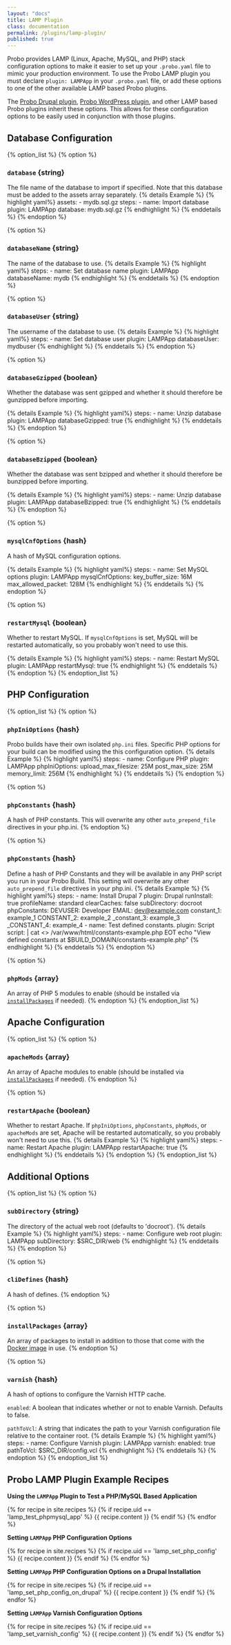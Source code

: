 ```yaml
---
layout: "docs"
title: LAMP Plugin
class: documentation
permalink: /plugins/lamp-plugin/
published: true
---
```

Probo provides LAMP (Linux, Apache, MySQL, and PHP) stack configuration options to make it easier to set up your `.probo.yaml` file to mimic your production environment. To use the Probo LAMP plugin you must declare `plugin: LAMPApp` in your `.probo.yaml` file, or add these options to one of the other available LAMP based Probo plugins.

The [Probo Drupal plugin](/plugins/drupal-plugin/), [Probo WordPress plugin](/plugins/wordpress-plugin/), and other LAMP based Probo plugins inherit these options. This allows for these configuration options to be easily used in conjunction with those plugins.

## Database Configuration

{% option_list %}
{% option %}
### `database` {string}
The file name of the database to import if specified. Note that this database must be added to the assets array separately.
{% details Example %}
  {% highlight yaml%}
  assets:
    - mydb.sql.gz
  steps:
    - name: Import database
      plugin: LAMPApp
      database: mydb.sql.gz
  {% endhighlight %}
{% enddetails %}
{% endoption %}

{% option %}
### `databaseName` {string}
The name of the database to use.
{% details Example %}
  {% highlight yaml%}
  steps:
    - name: Set database name
      plugin: LAMPApp
      databaseName: mydb
  {% endhighlight %}
{% enddetails %}
{% endoption %}

{% option %}
### `databaseUser` {string}
The username of the database to use.
{% details Example %}
  {% highlight yaml%}
  steps:
    - name: Set database user
      plugin: LAMPApp
      databaseUser: mydbuser
  {% endhighlight %}
{% enddetails %}
{% endoption %}

{% option %}
### `databaseGzipped` {boolean}
Whether the database was sent gzipped and whether it should therefore be gunzipped before importing.

{% details Example %}
  {% highlight yaml%}
  steps:
    - name: Unzip database
      plugin: LAMPApp
      databaseGzipped: true
  {% endhighlight %}
{% enddetails %}
{% endoption %}

{% option %}
### `databaseBzipped` {boolean}
Whether the database was sent bzipped and whether it should therefore be bunzipped before importing.

{% details Example %}
  {% highlight yaml%}
  steps:
    - name: Unzip database
      plugin: LAMPApp
      databaseBzipped: true
  {% endhighlight %}
{% enddetails %}
{% endoption %}

{% option %}
### `mysqlCnfOptions` {hash}
A hash of MySQL configuration options.

{% details Example %}
  {% highlight yaml%}
  steps:
    - name: Set MySQL options
      plugin: LAMPApp
      mysqlCnfOptions:
        key_buffer_size: 16M
        max_allowed_packet: 128M
  {% endhighlight %}
{% enddetails %}
{% endoption %}

{% option %}
### `restartMysql` {boolean}
Whether to restart MySQL. If `mysqlCnfOptions` is set, MySQL will be restarted automatically, so you probably won't need to use this.

{% details Example %}
  {% highlight yaml%}
  steps:
    - name: Restart MySQL
      plugin: LAMPApp
      restartMysql: true
  {% endhighlight %}
{% enddetails %}
{% endoption %}
{% endoption_list %}

## PHP Configuration

{% option_list %}
{% option %}
### `phpIniOptions` {hash}
Probo builds have their own isolated `php.ini` files. Specific PHP options for your build can be modified using the this configuration option.
{% details Example %}
  {% highlight yaml%}
  steps:
    - name: Configure PHP
      plugin: LAMPApp
      phpIniOptions:
        upload_max_filesize: 25M
        post_max_size: 25M
        memory_limit: 256M
  {% endhighlight %}
{% enddetails %}
{% endoption %}

{% option %}
### `phpConstants` {hash}
A hash of PHP constants. This will overwrite any other `auto_prepend_file` directives in your php.ini.
{% endoption %}

{% option %}
### `phpConstants` {hash}
Define a hash of PHP Constants and they will be available in any PHP script you run in your Probo Build. This setting will overwrite any other `auto_prepend_file` directives in your php.ini.
{% details Example %}
  {% highlight yaml%}
  steps:
    - name: Install Drupal 7
      plugin: Drupal
      runInstall: true
      profileName: standard
      clearCaches: false
      subDirectory: docroot
      phpConstants:
        DEVUSER: Developer
        EMAIL: dev@example.com
        constant_1: example_1
        CONSTANT_2: example_2
        _constant_3: example_3
        _CONSTANT_4: example_4
    - name: Test defined constants.
      plugin: Script
      script: |
        cat <<EOT >> /var/www/html/constants-example.php
        <?php
          echo DEVUSER;
          echo EMAIL;
          echo constant_1;
          echo CONSTANT_2;
          echo _constant_3;
          echo _CONSTANT_4;
        ?>
        EOT
        echo "View defined constants at $BUILD_DOMAIN/constants-example.php"
  {% endhighlight %}
{% enddetails %}
{% endoption %}

{% option %}
### `phpMods` {array}
An array of PHP 5 modules to enable (should be installed via [`installPackages`](#installpackages-array) if needed).
{% endoption %}
{% endoption_list %}

## Apache Configuration

{% option_list %}
{% option %}
### `apacheMods` {array}
An array of Apache modules to enable (should be installed via [`installPackages`](#installpackages-array) if needed).
{% endoption %}

{% option %}
### `restartApache` {boolean}
Whether to restart Apache. If `phpIniOptions`, `phpConstants`, `phpMods`, or `apacheMods` are set, Apache will be restarted automatically, so you probably won't need to use this.
{% details Example %}
  {% highlight yaml%}
  steps:
    - name: Restart Apache
      plugin: LAMPApp
      restartApache: true
  {% endhighlight %}
{% enddetails %}
{% endoption %}
{% endoption_list %}

## Additional Options

{% option_list %}
{% option %}
### `subDirectory` {string}
The directory of the actual web root (defaults to 'docroot').
{% details Example %}
  {% highlight yaml%}
  steps:
    - name: Configure web root
      plugin: LAMPApp
      subDirectory: $SRC_DIR/web
  {% endhighlight %}
{% enddetails %}
{% endoption %}

{% option %}
### `cliDefines` {hash}
A hash of defines.
{% endoption %}

{% option %}
### `installPackages` {array}
An array of packages to install in addition to those that come with the [Docker image](/build/images) in use.
{% endoption %}

{% option %}
### `varnish` {hash}
A hash of options to configure the Varnish HTTP cache.

`enabled`: A boolean that indicates whether or not to enable Varnish. Defaults to false.

`pathToVcl`: A string that indicates the path to your Varnish configuration file relative to the container root.
{% details Example %}
  {% highlight yaml%}
  steps:
    - name: Configure Varnish
      plugin: LAMPApp
      varnish:
        enabled: true
        pathToVcl: $SRC_DIR/config.vcl
  {% endhighlight %}
{% enddetails %}
{% endoption %}
{% endoption_list %}

## Probo LAMP Plugin Example Recipes

**Using the `LAMPApp` Plugin to Test a PHP/MySQL Based Application**

{% for recipe in site.recipes %}
{% if recipe.uid == 'lamp_test_phpmysql_app' %}
  {{ recipe.content }}
{% endif %}
{% endfor %}

**Setting `LAMPApp` PHP Configuration Options**

{% for recipe in site.recipes %}
{% if recipe.uid == 'lamp_set_php_config' %}
  {{ recipe.content }}
{% endif %}
{% endfor %}

**Setting `LAMPApp` PHP Configuration Options on a Drupal Installation**

{% for recipe in site.recipes %}
{% if recipe.uid == 'lamp_set_php_config_on_drupal' %}
  {{ recipe.content }}
{% endif %}
{% endfor %}

**Setting `LAMPApp` Varnish Configuration Options**

{% for recipe in site.recipes %}
{% if recipe.uid == 'lamp_set_varnish_config' %}
  {{ recipe.content }}
{% endif %}
{% endfor %}
